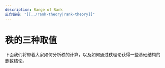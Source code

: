 ```yaml
---
description: Range of Rank
反向链接: "[[../rank-theory|rank-theory]]"
---
```


# 秩的三种取值

下面我们将带着大家如何分析秩的计算，以及如何通过秩理论获得一些基础结构的删数结论。
